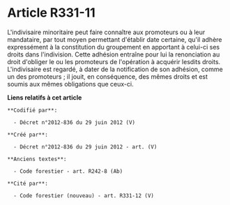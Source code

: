 # Article R331-11

L'indivisaire minoritaire peut faire connaître aux promoteurs ou à leur mandataire, par tout moyen permettant d'établir date
certaine, qu'il adhère expressément à la constitution du groupement en apportant à celui-ci ses droits dans l'indivision.
Cette adhésion entraîne pour lui la renonciation au droit d'obliger le ou les promoteurs de l'opération à acquérir lesdits
droits. L'indivisaire est regardé, à dater de la notification de son adhésion, comme un des promoteurs ; il jouit, en
conséquence, des mêmes droits et est soumis aux mêmes obligations que ceux-ci.

**Liens relatifs à cet article**

	**Codifié par**:

	  - Décret n°2012-836 du 29 juin 2012 (V)

	**Créé par**:

	  - Décret n°2012-836 du 29 juin 2012 - art. (V)

	**Anciens textes**:

	  - Code forestier - art. R242-8 (Ab)

	**Cité par**:

	  - Code forestier (nouveau) - art. R331-12 (V)
